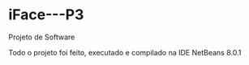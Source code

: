 # iFace---P3

Projeto de Software

Todo o projeto foi feito, executado e compilado na IDE NetBeans 8.0.1

